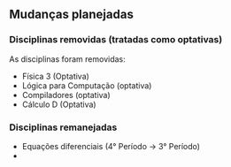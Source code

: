 
## Mudanças planejadas

### Disciplinas removidas (tratadas como optativas)

As disciplinas foram removidas:
- Física 3 (Optativa)
- Lógica para Computação (optativa)
- Compiladores (optativa)
- Cálculo D (Optativa)


### Disciplinas remanejadas

- Equações diferenciais (4° Período -> 3° Período)
- 